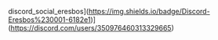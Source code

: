 discord_social_eresbos](https://img.shields.io/badge/Discord-Eresbos%230001-6182e1)](https://discord.com/users/350976460313329665)
